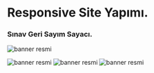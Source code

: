# Responsive Site Yapımı.

### Sınav Geri Sayım Sayacı.

![banner resmi](https://github.com/MustafaSakarr/SinavGeriSayimSayaci/blob/main/BANNER%20RES%C4%B0M%201.png)

![banner resmi](https://github.com/MustafaSakarr/SinavGeriSayimSayaci/blob/main/BANNER%20RES%C4%B0M%202.png)
![banner resmi](https://github.com/MustafaSakarr/SinavGeriSayimSayaci/blob/main/BANNER%20RES%C4%B0M%203.png)
![banner resmi](https://github.com/MustafaSakarr/SinavGeriSayimSayaci/blob/main/BANNER%20RES%C4%B0M%204.png)
